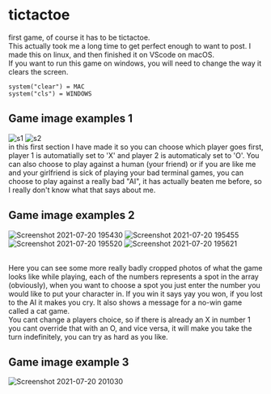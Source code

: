 # tictactoe
first game, of course it has to be tictactoe.<br />
This actually took me a long time to get perfect enough to want to post. I made this on linux, and then finished it on VScode on macOS.<br />
If you want to run this game on windows, you will need to change the way it clears the screen.
```
system("clear") = MAC
system("cls") = WINDOWS
``` 

## Game image examples 1
![s1](https://user-images.githubusercontent.com/82743027/126304840-5edda65b-e20f-4bc9-87a8-76e97fd681ad.png)
![s2](https://user-images.githubusercontent.com/82743027/126304860-09cf324c-50d5-4d49-bd17-3295b417dab3.png)
<br /> in this first section I have made it so you can choose which player goes first, player 1 is automatially set to 'X' and player 2 is automaticaly set to 'O'. You can also choose to play against a human (your friend) or if you are like me and your girlfriend is sick of playing your bad terminal games, you can choose to play against a really bad "AI", it has actually beaten me before, so I really don't know what that says about me. <br />

## Game image examples 2
![Screenshot 2021-07-20 195430](https://user-images.githubusercontent.com/82743027/126305591-3a2212ae-424f-40d3-b35d-c2e6fd2ef02e.png)
![Screenshot 2021-07-20 195455](https://user-images.githubusercontent.com/82743027/126305652-30d335ca-ef09-492e-83af-cfbc5de3776e.png)
<br />![Screenshot 2021-07-20 195520](https://user-images.githubusercontent.com/82743027/126305700-c5918597-d295-4ed9-8f3f-0faea47711ba.png)
![Screenshot 2021-07-20 195621](https://user-images.githubusercontent.com/82743027/126305722-c0f5ede2-1d54-45ef-b06f-3202e7c69566.png)

<br />Here you can see some more really badly cropped photos of what the game looks like while playing, each of the numbers represents a spot in the array (obviously), when you want to choose a spot you just enter the number you would like to put your character in. If you win it says yay you won, if you lost to the AI it makes you cry.
It also shows a message for a no-win game called a cat game. <br />
You cant change a players choice, so if there is already an X in number 1 you cant override that with an O, and vice versa, it will make you take the turn indefinitely, you can try as hard as you like. 
## Game image example 3
![Screenshot 2021-07-20 201030](https://user-images.githubusercontent.com/82743027/126306567-9c1acd30-2628-44fa-af97-dfedd7f17795.png)

